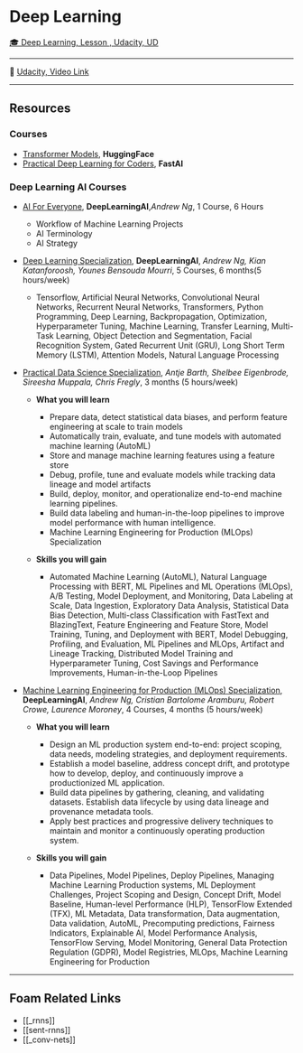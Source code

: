 # Deep Learning

[🎓 Deep Learning, Lesson , Udacity, UD]()

---

🎥 [Udacity, Video Link]()

---

## Resources

### Courses

- [Transformer Models](https://huggingface.co/course/chapter1), **HuggingFace**
- [Practical Deep Learning for Coders](https://course.fast.ai/), **FastAI**

### Deep Learning AI Courses

- [AI For Everyone](https://www.deeplearning.ai/program/ai-for-everyone/), **DeepLearningAI**,_Andrew Ng_, 1 Course, 6 Hours

  - Workflow of Machine Learning Projects
  - AI Terminology
  - AI Strategy

- [Deep Learning Specialization](https://www.deeplearning.ai/program/deep-learning-specialization/), **DeepLearningAI**, _Andrew Ng, Kian Katanforoosh, Younes Bensouda Mourri_, 5 Courses, 6 months(5 hours/week)

  - Tensorflow, Artificial Neural Networks, Convolutional Neural Networks, Recurrent Neural Networks, Transformers, Python Programming, Deep Learning, Backpropagation, Optimization, Hyperparameter Tuning, Machine Learning, Transfer Learning, Multi-Task Learning, Object Detection and Segmentation, Facial Recognition System, Gated Recurrent Unit (GRU), Long Short Term Memory (LSTM), Attention Models, Natural Language Processing

- [Practical Data Science Specialization](https://www.deeplearning.ai/program/practical-data-science-specialization/), _Antje Barth, Shelbee Eigenbrode, Sireesha Muppala, Chris Fregly_, 3 months (5 hours/week)

  - **What you will learn**

    - Prepare data, detect statistical data biases, and perform feature engineering at scale to train models
    - Automatically train, evaluate, and tune models with automated machine learning (AutoML)
    - Store and manage machine learning features using a feature store
    - Debug, profile, tune and evaluate models while tracking data lineage and model artifacts
    - Build, deploy, monitor, and operationalize end-to-end machine learning pipelines.
    - Build data labeling and human-in-the-loop pipelines to improve model performance with human intelligence.
    - Machine Learning Engineering for Production (MLOps) Specialization

  - **Skills you will gain**
    - Automated Machine Learning (AutoML), Natural Language Processing with BERT, ML Pipelines and ML Operations (MLOps), A/B Testing, Model Deployment, and Monitoring, Data Labeling at Scale, Data Ingestion, Exploratory Data Analysis, Statistical Data Bias Detection, Multi-class Classification with FastText and BlazingText, Feature Engineering and Feature Store, Model Training, Tuning, and Deployment with BERT, Model Debugging, Profiling, and Evaluation, ML Pipelines and MLOps, Artifact and Lineage Tracking, Distributed Model Training and Hyperparameter Tuning, Cost Savings and Performance Improvements, Human-in-the-Loop Pipelines

- [Machine Learning Engineering for Production (MLOps) Specialization](https://www.deeplearning.ai/program/machine-learning-engineering-for-production-mlops/), **DeepLearningAI**, _Andrew Ng, Cristian Bartolome Aramburu, Robert Crowe, Laurence Moroney_, 4 Courses, 4 months (5 hours/week)

  - **What you will learn**

    - Design an ML production system end-to-end: project scoping, data needs, modeling strategies, and deployment requirements.
    - Establish a model baseline, address concept drift, and prototype how to develop, deploy, and continuously improve a productionized ML application.
    - Build data pipelines by gathering, cleaning, and validating datasets. Establish data lifecycle by using data lineage and provenance metadata tools.
    - Apply best practices and progressive delivery techniques to maintain and monitor a continuously operating production system.

  - **Skills you will gain**
    - Data Pipelines, Model Pipelines, Deploy Pipelines, Managing Machine Learning Production systems, ML Deployment Challenges, Project Scoping and Design, Concept Drift, Model Baseline, Human-level Performance (HLP), TensorFlow Extended (TFX), ML Metadata, Data transformation, Data augmentation, Data validation, AutoML, Precomputing predictions, Fairness Indicators, Explainable AI, Model Performance Analysis, TensorFlow Serving, Model Monitoring, General Data Protection Regulation (GDPR), Model Registries, MLOps, Machine Learning Engineering for Production

---

## Foam Related Links

- [[_rnns]]
- [[sent-rnns]]
- [[_conv-nets]]
